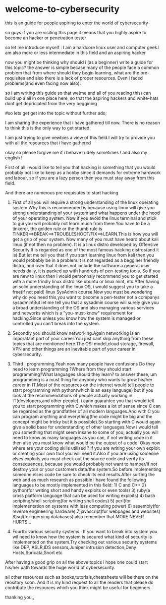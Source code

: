 # welcome-to-cybersecurity
this is an guide for people aspiring to enter the world of cybersecurity

so guys if you are visiting this page it means that you highly aspire to become an hacker or penetration tester 

so let me introduce myself :  I am a hardcore linux user and computer geek.I am also more or less intermediate in this field and an aspiring hacker

now you might be thinking why should i (as a beginner) write a guide for this topic?
the answer is simple becase many of the people face a common problem that from where should they begin learning, what are the pre-requisites and also there is a lack of proper resources. Even i faced problems(and even facing now also).

so i am writing this guide so that we(me and all of you reading this) can build up a all in one place here, so that the aspiring hackers and white-hats dont get depriciated from the very beggining 


#so lets get get into the topic without further ado;

I am sharing the experience that i have gathered till now.
There is no reason to think this is the only way to get started.

I am just trying to give newbies a view of this field.I will try to provide you with all the resources that i have gathered 

okay so please forgive me if i behave rudely sometimes ! and also my english !

First of all i would like to tell you that hacking is something that you would probably not like to keep as a hobby since it demands for extreme hardwork and labour, so if you are a lazy person then you must stay away from this field.
 
 And there are numerous pre requisutes to start hacking 
 
1) First of all you will require a strong understanding of the linux operating system
          Why this is recommended is because using linux will give you strong understanding of your system and what     happens under the hood of your operating system. Now if you avoid the linux terminal and stick to gui you will probably not learn much from there.You have to be a tinkerer, the golden rule or the thumb rule is TINKER==>BREAK==>TROUBLESHOOT/FIX==>LEARN.This is how you will get a grip of your system.
          Now many of you must have heard about kali linux (if not then no problem). It is a linux distro developed by Offensive Security.It is regarded as one of the most famous hacking distros(and it is).But let me tell you that if you start learning linux from kali then you would probably be in a problem.It is not regarded as a begginer friendly distro, and over that it does not include the software a general user needs daily, it is packed up with hundreds of pen-testing tools.
          So if you are new to linux then i would personnaly recommend you to get started with a more frindly linux distro like ubuntu or linux mint, etc.After having an solid understanding of the linux OS, i would suggest you to take a free(if not paid) linux SysAdmin course.Now you must be wondering why do you need this,you want to become a pen-tester not a companys sysadmin!But let me tell you that a sysadmin course will surely give you a broad understanding of the OS and also managing various services and networks which is a "you-must-know" requirement for hacking.Since unless you know how the system is managed or controlled you can't break into the system.
          
               
2) Secondly you should know networking.Again networking is an imporatant part of your career.You just cant skip anything from these topics that are mentioned here.The OSI model,cloud storage, firewall, VPN and other things are an inevitable part of your career in cybersecurity.

3) Third : programming.Yeah now many people have confusions Do they need to learn programming ?Where from they should start programming?What languages should they learn?
   to answer these, um programming is a must thing for anybody who wants to grow his/her career in IT.Most of the resources on the internet would tell people to start programming with python(which is an easy language) but if you look at the recommendations of people actually working in IT(developers,and other people), i cann guarantee you that would tell you to start programming with C,which makes a lot of sense since C can be regarded as the grandfather of all modern languages.And with C you can program anything and everything(the code might be big and the concept might be tricky but it is possible).So starting with C would again give a solid base for understanding of other languages.Now i would tell you something that might seem insane to some of you; actually you will need to know as many languages as you can, if not writing code in it then also you must know what would be the output of a code.
   Okay now where are your coding skills utilised ? if you are writing your own exploit or creating your own tool you will need it.Also if you are using someone elses exploits you must check out the source code and verify its consequences, because you would probably not want to hamper/if not destroy your or your customers data/the system.So before implementing someone elses code be sure to check its end results.After surfing the web and as much research as possible i have found the following languages to be mostly implemented in this field: 
          1) C and C++
          2) python(for writing short and handy exploits or even tools)
          3) ruby(a cross platform language that can be used for writing exploits)
          4) bash scripting/shell scripting(for writing shell codes)
          5) perl(for implementation on systems with less computing power)
          6) assembly(for reverse engineering hardware)
          7)javascript(for webpages and websites)
          8)sql(for querying databases)
    also remember that MORE NEVER HURTS...
    
4) Fourth: various security systems : If you want to break into  system you wil need to know how the system is secured what kind of security is implemented on the system.Try checking out various security systems like DEP, ASLR,IDS sensors,Juniper intrusion detection,Deny Hosts,Suricata,Snort etc

    



After having a good grip on all the above topics i hope one could start his/her path towards the huge world of cybersecurity.


all other resources such as books,tutorials,cheatsheets will be there on the reository soon.
And it is my kind request to all the readers that please do contribute the resources which you think might be useful for beginners.                                      


thanking you,,
